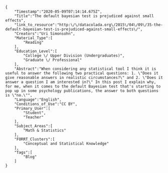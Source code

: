 
    {
        "Timestamp":"2020-05-09T07:14:14.675Z",
        "Title":"The default bayesian test is prejudiced against small effects",
        "link_to_resource":"http:\/\/datacolada.org\/2015\/04\/09\/35-the-default-bayesian-test-is-prejudiced-against-small-effects\/",
        "Creators":"Uri Simonsohn",
        "Material_Type":[
            "Reading"
        ],
        "Education_Level":[
            "College \/ Upper Division (Undergraduates)",
            "Graduate \/ Professional"
        ],
        "Abstract":"When considering any statistical tool I think it is useful to answer the following two practical questions: 1. \"Does it give reasonable answers in realistic circumstances?\" and 2. \"Does it answer a question I am interested in?\" In this post I explain why, for me, when it comes to the default Bayesian test that's starting to pop up in some psychology publications, the answer to both questions is \"no.\"",
        "Language":"English",
        "Conditions_of_Use":"CC BY",
        "Primary_User":[
            "Student",
            "Teacher"
        ],
        "Subject_Areas":[
            "Math & Statistics"
        ],
        "FORRT_Clusters":[
            "Conceptual and Statistical Knowledge"
        ],
        "Tags":[
            "Blog"
        ]
    }
